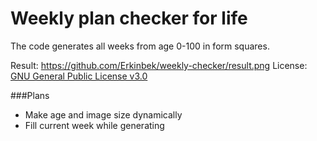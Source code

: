 # Weekly plan checker for life

The code generates all weeks from age 0-100 in form squares.

Result: https://github.com/Erkinbek/weekly-checker/result.png
License: [GNU General Public License v3.0](https://github.com/Erkinbek/weekly-checker/blob/main/LICENSE)

###Plans
  - Make age and image size dynamically
  - Fill current week while generating
